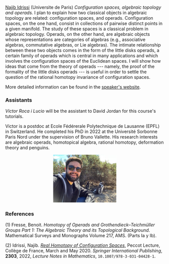 [Najib Idrissi](https://idrissi.eu) (Universite de Paris)
_Configuration spaces, algebraic topology and operads._ 
I plan to explain how two classical objects in algebraic topology are related: configuration spaces, and operads. Configuration spaces, on the one hand, consist in collections of pairwise distinct points in a given manifold. The study of these spaces is a classical problem in algebraic topology. Operads, on the other hand, are algebraic objects whose representations are categories of algebras (e.g., associative algebras, commutative algebras, or Lie algebras). The intimate relationship between these two objects comes in the form of the little disks operads, a certain family of operads which is central in many applications and which involves the configuration spaces of the Euclidean spaces. I will show how ideas that come from the theory of operads --- namely, the proof of the formality of the little disks operads --- is useful in order to settle the question of the rational homotopy invariance of configuration spaces.

More detailed information can be found in the [speaker's website](https://idrissi.eu/class/23-cimpa).


### Assistants ###

_Victor Roca i Lucio_ will be the assistant to David Jordan for this course's tutorials.

Victor is a postdoc at Ecole Fédérerale Polytechnique de Lausanne (EPFL) in Switzerland. He completed his PhD
in 2022 at the Université Sorbonne Paris Nord under the supervision of Bruno Vallette. His research interests 
are algebraic operads, homotopical algebra, rational homotopy, deformation theory and penguins.

<p align="center"> 
<img src="images/victor_photo.jpg" alt="Victor Roca i Lucio" width="200"/>
</p> 

### References ###

(1) Fresse, Benoit. _Homotopy of Operads and Grothendieck–Teichmüller Groups Part 1: The Algebraic Theory and its Topological Background_. Mathematical Surveys and Monographs Volume 217, AMS. (Parts Ia y Ib).

(2) Idrissi, Najib. [_Real Homotopy of Configuration Spaces_](https://hal.science/hal-03821309v1/document), Peccot Lecture, Collège de France, March and May 2020. _Springer International Publishing_, __2303__, 2022, _Lecture Notes in Mathematics_, `10.1007/978-3-031-04428-1`.
